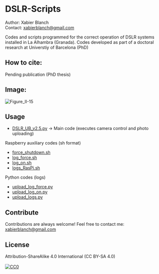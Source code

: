 # DSLR-Scripts
Author: Xabier Blanch<br/>
Contact: xabierblanch@gmail.com<br/>

Codes and scripts programmed for the correct operation of DSLR systems installed in La Alhambra (Granada).
Codes developed as part of a doctoral research at Universtiy of Barcelona (PhD)

How to cite:
-----
Pending publication (PhD thesis)

Image:
-----
![Figure_II-15](https://user-images.githubusercontent.com/37353398/151872463-6af74ad3-00e4-4dbf-b5d8-ce6b7dbb89aa.jpg)

Usage
-----

* [DSLR_UB_v2.5.py](DSLR_UB_v2.5.py) -> Main code (executes camera control and photo uploading)

Raspberry auxiliary codes (sh format)

* [force_shutdown.sh](force_shutdown.sh) 
* [log_force.sh](log_force.sh) 
* [log_on.sh](log_on.sh) 
* [logs_RasPi.sh](logs_RasPi.sh) 

Python codes (logs)

* [upload_log_force.py](upload_log_force.py) 
* [upload_log_on.py](upload_log_on.py) 
* [upload_logs.py](upload_logs.py)

Contribute
-----
Contributions are always welcome!
Feel free to contact me: xabierblanch@gmail.com

License
-----
Attribution-ShareAlike 4.0 International (CC BY-SA 4.0)<br/><br/>
[![CC0](https://licensebuttons.net/i/cc-gift-guide/by-sa.png)](https://creativecommons.org/licenses/by-sa/4.0/)
